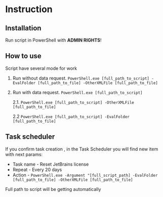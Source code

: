 # Instruction

## Installation

Run script in PowerShell with **ADMIN RIGHTS**!

## How to use

Script have several mode for work

1) Run without data request.
`PowerShell.exe [full_path_to_script] -EvalFolder [full_path_to_file] -OtherXMLFile [full_path_to_file]`
2) Run with data request.
`PowerShell.exe [full_path_to_script]`

    2.1. `PowerShell.exe [full_path_to_script] -OtherXMLFile [full_path_to_file]`

    2.2  `PowerShell.exe [full_path_to_script] -EvalFolder [full_path_to_file]`

## Task scheduler

If you confirm task creation , in the Task Scheduler you will find new item with next params:

* Task name - Reset JetBrains license
* Repeat - Every 20 days
* Action - `PowerShell.exe -Argument "[full_script_path] -EvalFolder [full_path_to_file] -OtherXMLFile [full_path_to_file]`

Full path to script will be getting automatically
